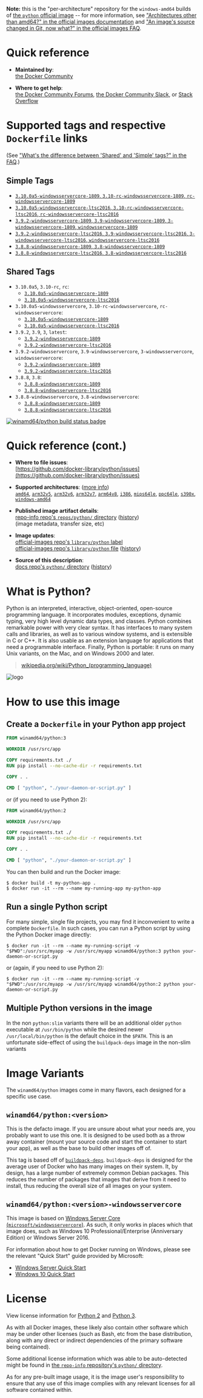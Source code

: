 <!--

********************************************************************************

WARNING:

    DO NOT EDIT "python/README.md"

    IT IS AUTO-GENERATED

    (from the other files in "python/" combined with a set of templates)

********************************************************************************

-->

**Note:** this is the "per-architecture" repository for the `windows-amd64` builds of [the `python` official image](https://hub.docker.com/_/python) -- for more information, see ["Architectures other than amd64?" in the official images documentation](https://github.com/docker-library/official-images#architectures-other-than-amd64) and ["An image's source changed in Git, now what?" in the official images FAQ](https://github.com/docker-library/faq#an-images-source-changed-in-git-now-what).

# Quick reference

-	**Maintained by**:  
	[the Docker Community](https://github.com/docker-library/python)

-	**Where to get help**:  
	[the Docker Community Forums](https://forums.docker.com/), [the Docker Community Slack](https://dockr.ly/slack), or [Stack Overflow](https://stackoverflow.com/search?tab=newest&q=docker)

# Supported tags and respective `Dockerfile` links

(See ["What's the difference between 'Shared' and 'Simple' tags?" in the FAQ](https://github.com/docker-library/faq#whats-the-difference-between-shared-and-simple-tags).)

## Simple Tags

-	[`3.10.0a5-windowsservercore-1809`, `3.10-rc-windowsservercore-1809`, `rc-windowsservercore-1809`](https://github.com/docker-library/python/blob/903be329e07ba3c212dab940f891a6f9ed7ece75/3.10-rc/windows/windowsservercore-1809/Dockerfile)
-	[`3.10.0a5-windowsservercore-ltsc2016`, `3.10-rc-windowsservercore-ltsc2016`, `rc-windowsservercore-ltsc2016`](https://github.com/docker-library/python/blob/903be329e07ba3c212dab940f891a6f9ed7ece75/3.10-rc/windows/windowsservercore-ltsc2016/Dockerfile)
-	[`3.9.2-windowsservercore-1809`, `3.9-windowsservercore-1809`, `3-windowsservercore-1809`, `windowsservercore-1809`](https://github.com/docker-library/python/blob/c285e28792d1607bc4fec1ab916bc0ee43fc62ee/3.9/windows/windowsservercore-1809/Dockerfile)
-	[`3.9.2-windowsservercore-ltsc2016`, `3.9-windowsservercore-ltsc2016`, `3-windowsservercore-ltsc2016`, `windowsservercore-ltsc2016`](https://github.com/docker-library/python/blob/c285e28792d1607bc4fec1ab916bc0ee43fc62ee/3.9/windows/windowsservercore-ltsc2016/Dockerfile)
-	[`3.8.8-windowsservercore-1809`, `3.8-windowsservercore-1809`](https://github.com/docker-library/python/blob/91cbd74aaa34fd8ee1c2cc541b676128ea51651d/3.8/windows/windowsservercore-1809/Dockerfile)
-	[`3.8.8-windowsservercore-ltsc2016`, `3.8-windowsservercore-ltsc2016`](https://github.com/docker-library/python/blob/91cbd74aaa34fd8ee1c2cc541b676128ea51651d/3.8/windows/windowsservercore-ltsc2016/Dockerfile)

## Shared Tags

-	`3.10.0a5`, `3.10-rc`, `rc`:
	-	[`3.10.0a5-windowsservercore-1809`](https://github.com/docker-library/python/blob/903be329e07ba3c212dab940f891a6f9ed7ece75/3.10-rc/windows/windowsservercore-1809/Dockerfile)
	-	[`3.10.0a5-windowsservercore-ltsc2016`](https://github.com/docker-library/python/blob/903be329e07ba3c212dab940f891a6f9ed7ece75/3.10-rc/windows/windowsservercore-ltsc2016/Dockerfile)
-	`3.10.0a5-windowsservercore`, `3.10-rc-windowsservercore`, `rc-windowsservercore`:
	-	[`3.10.0a5-windowsservercore-1809`](https://github.com/docker-library/python/blob/903be329e07ba3c212dab940f891a6f9ed7ece75/3.10-rc/windows/windowsservercore-1809/Dockerfile)
	-	[`3.10.0a5-windowsservercore-ltsc2016`](https://github.com/docker-library/python/blob/903be329e07ba3c212dab940f891a6f9ed7ece75/3.10-rc/windows/windowsservercore-ltsc2016/Dockerfile)
-	`3.9.2`, `3.9`, `3`, `latest`:
	-	[`3.9.2-windowsservercore-1809`](https://github.com/docker-library/python/blob/c285e28792d1607bc4fec1ab916bc0ee43fc62ee/3.9/windows/windowsservercore-1809/Dockerfile)
	-	[`3.9.2-windowsservercore-ltsc2016`](https://github.com/docker-library/python/blob/c285e28792d1607bc4fec1ab916bc0ee43fc62ee/3.9/windows/windowsservercore-ltsc2016/Dockerfile)
-	`3.9.2-windowsservercore`, `3.9-windowsservercore`, `3-windowsservercore`, `windowsservercore`:
	-	[`3.9.2-windowsservercore-1809`](https://github.com/docker-library/python/blob/c285e28792d1607bc4fec1ab916bc0ee43fc62ee/3.9/windows/windowsservercore-1809/Dockerfile)
	-	[`3.9.2-windowsservercore-ltsc2016`](https://github.com/docker-library/python/blob/c285e28792d1607bc4fec1ab916bc0ee43fc62ee/3.9/windows/windowsservercore-ltsc2016/Dockerfile)
-	`3.8.8`, `3.8`:
	-	[`3.8.8-windowsservercore-1809`](https://github.com/docker-library/python/blob/91cbd74aaa34fd8ee1c2cc541b676128ea51651d/3.8/windows/windowsservercore-1809/Dockerfile)
	-	[`3.8.8-windowsservercore-ltsc2016`](https://github.com/docker-library/python/blob/91cbd74aaa34fd8ee1c2cc541b676128ea51651d/3.8/windows/windowsservercore-ltsc2016/Dockerfile)
-	`3.8.8-windowsservercore`, `3.8-windowsservercore`:
	-	[`3.8.8-windowsservercore-1809`](https://github.com/docker-library/python/blob/91cbd74aaa34fd8ee1c2cc541b676128ea51651d/3.8/windows/windowsservercore-1809/Dockerfile)
	-	[`3.8.8-windowsservercore-ltsc2016`](https://github.com/docker-library/python/blob/91cbd74aaa34fd8ee1c2cc541b676128ea51651d/3.8/windows/windowsservercore-ltsc2016/Dockerfile)

[![winamd64/python build status badge](https://img.shields.io/jenkins/s/https/doi-janky.infosiftr.net/job/multiarch/job/windows-amd64/job/python.svg?label=winamd64/python%20%20build%20job)](https://doi-janky.infosiftr.net/job/multiarch/job/windows-amd64/job/python/)

# Quick reference (cont.)

-	**Where to file issues**:  
	[https://github.com/docker-library/python/issues](https://github.com/docker-library/python/issues)

-	**Supported architectures**: ([more info](https://github.com/docker-library/official-images#architectures-other-than-amd64))  
	[`amd64`](https://hub.docker.com/r/amd64/python/), [`arm32v5`](https://hub.docker.com/r/arm32v5/python/), [`arm32v6`](https://hub.docker.com/r/arm32v6/python/), [`arm32v7`](https://hub.docker.com/r/arm32v7/python/), [`arm64v8`](https://hub.docker.com/r/arm64v8/python/), [`i386`](https://hub.docker.com/r/i386/python/), [`mips64le`](https://hub.docker.com/r/mips64le/python/), [`ppc64le`](https://hub.docker.com/r/ppc64le/python/), [`s390x`](https://hub.docker.com/r/s390x/python/), [`windows-amd64`](https://hub.docker.com/r/winamd64/python/)

-	**Published image artifact details**:  
	[repo-info repo's `repos/python/` directory](https://github.com/docker-library/repo-info/blob/master/repos/python) ([history](https://github.com/docker-library/repo-info/commits/master/repos/python))  
	(image metadata, transfer size, etc)

-	**Image updates**:  
	[official-images repo's `library/python` label](https://github.com/docker-library/official-images/issues?q=label%3Alibrary%2Fpython)  
	[official-images repo's `library/python` file](https://github.com/docker-library/official-images/blob/master/library/python) ([history](https://github.com/docker-library/official-images/commits/master/library/python))

-	**Source of this description**:  
	[docs repo's `python/` directory](https://github.com/docker-library/docs/tree/master/python) ([history](https://github.com/docker-library/docs/commits/master/python))

# What is Python?

Python is an interpreted, interactive, object-oriented, open-source programming language. It incorporates modules, exceptions, dynamic typing, very high level dynamic data types, and classes. Python combines remarkable power with very clear syntax. It has interfaces to many system calls and libraries, as well as to various window systems, and is extensible in C or C++. It is also usable as an extension language for applications that need a programmable interface. Finally, Python is portable: it runs on many Unix variants, on the Mac, and on Windows 2000 and later.

> [wikipedia.org/wiki/Python_(programming_language)](https://en.wikipedia.org/wiki/Python_%28programming_language%29)

![logo](https://raw.githubusercontent.com/docker-library/docs/01c12653951b2fe592c1f93a13b4e289ada0e3a1/python/logo.png)

# How to use this image

## Create a `Dockerfile` in your Python app project

```dockerfile
FROM winamd64/python:3

WORKDIR /usr/src/app

COPY requirements.txt ./
RUN pip install --no-cache-dir -r requirements.txt

COPY . .

CMD [ "python", "./your-daemon-or-script.py" ]
```

or (if you need to use Python 2):

```dockerfile
FROM winamd64/python:2

WORKDIR /usr/src/app

COPY requirements.txt ./
RUN pip install --no-cache-dir -r requirements.txt

COPY . .

CMD [ "python", "./your-daemon-or-script.py" ]
```

You can then build and run the Docker image:

```console
$ docker build -t my-python-app .
$ docker run -it --rm --name my-running-app my-python-app
```

## Run a single Python script

For many simple, single file projects, you may find it inconvenient to write a complete `Dockerfile`. In such cases, you can run a Python script by using the Python Docker image directly:

```console
$ docker run -it --rm --name my-running-script -v "$PWD":/usr/src/myapp -w /usr/src/myapp winamd64/python:3 python your-daemon-or-script.py
```

or (again, if you need to use Python 2):

```console
$ docker run -it --rm --name my-running-script -v "$PWD":/usr/src/myapp -w /usr/src/myapp winamd64/python:2 python your-daemon-or-script.py
```

## Multiple Python versions in the image

In the non `python:slim` variants there will be an additional older `python` executable at `/usr/bin/python` while the desired newer `/usr/local/bin/python` is the default choice in the `$PATH`. This is an unfortunate side-effect of using the `buildpack-deps` image in the non-slim variants

# Image Variants

The `winamd64/python` images come in many flavors, each designed for a specific use case.

## `winamd64/python:<version>`

This is the defacto image. If you are unsure about what your needs are, you probably want to use this one. It is designed to be used both as a throw away container (mount your source code and start the container to start your app), as well as the base to build other images off of.

This tag is based off of [`buildpack-deps`](https://hub.docker.com/_/buildpack-deps/). `buildpack-deps` is designed for the average user of Docker who has many images on their system. It, by design, has a large number of extremely common Debian packages. This reduces the number of packages that images that derive from it need to install, thus reducing the overall size of all images on your system.

## `winamd64/python:<version>-windowsservercore`

This image is based on [Windows Server Core (`microsoft/windowsservercore`)](https://hub.docker.com/r/microsoft/windowsservercore/). As such, it only works in places which that image does, such as Windows 10 Professional/Enterprise (Anniversary Edition) or Windows Server 2016.

For information about how to get Docker running on Windows, please see the relevant "Quick Start" guide provided by Microsoft:

-	[Windows Server Quick Start](https://msdn.microsoft.com/en-us/virtualization/windowscontainers/quick_start/quick_start_windows_server)
-	[Windows 10 Quick Start](https://msdn.microsoft.com/en-us/virtualization/windowscontainers/quick_start/quick_start_windows_10)

# License

View license information for [Python 2](https://docs.python.org/2/license.html) and [Python 3](https://docs.python.org/3/license.html).

As with all Docker images, these likely also contain other software which may be under other licenses (such as Bash, etc from the base distribution, along with any direct or indirect dependencies of the primary software being contained).

Some additional license information which was able to be auto-detected might be found in [the `repo-info` repository's `python/` directory](https://github.com/docker-library/repo-info/tree/master/repos/python).

As for any pre-built image usage, it is the image user's responsibility to ensure that any use of this image complies with any relevant licenses for all software contained within.
